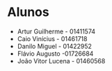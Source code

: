 # Alunos

* Artur Guilherme - 01411574
* Caio Vinícius - 01461718
* Danilo Miguel - 01422952
* Flávio Augusto -01726684
* João Vitor Lucena - 01460568
